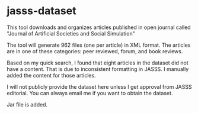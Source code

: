 # jasss-dataset
This tool downloads and organizes articles published in open journal called "Journal of Artificial Societies and Social Simulation"

The tool will generate 962 files (one per article) in XML format. The articles are in one of these categories: peer reviewed, forum, and book reviews.

Based on my quick search, I found that eight articles in the dataset did not have a content. That is due to inconsistent formatting in JASSS. I manually added the content for those articles. 

I will not publicly provide the dataset here unless I get approval from JASSS editorial. You can always email me if you want to obtain the dataset.

Jar file is added.
